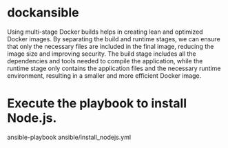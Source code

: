 # dockansible
Using multi-stage Docker builds helps in creating lean and optimized Docker images. By separating the build and runtime stages, we can ensure that only the necessary files are included in the final image, reducing the image size and improving security. The build stage includes all the dependencies and tools needed to compile the application, while the runtime stage only contains the application files and the necessary runtime environment, resulting in a smaller and more efficient Docker image.

# Execute the playbook to install Node.js.
ansible-playbook ansible/install_nodejs.yml
